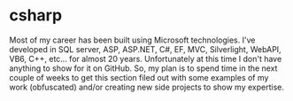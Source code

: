 # csharp

Most of my career has been built using Microsoft technologies. I've developed in SQL server, ASP, ASP.NET, C#, EF, MVC, Silverlight, WebAPI, VB6, C++, etc... for almost 20 years. Unfortunately at this time I don't have anything to show for it on GitHub. So, my plan is to spend time in the next couple of weeks to get this section filed out with some examples of my work (obfuscated) and/or creating new side projects to show my expertise.
